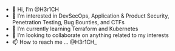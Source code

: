 - 👋 Hi, I’m @H3r1CH
- 👀 I’m interested in DevSecOps, Application & Product Security, Penetration Testing, Bug Bounties, and CTFs
- 🌱 I’m currently learning Terraform and Kubernetes
- 💞️ I’m looking to collaborate on anything related to my interests
- 📫 How to reach me ... @H3r1CH_

<!---
H3r1CH/H3r1CH is a ✨ special ✨ repository because its `README.md` (this file) appears on your GitHub profile.
You can click the Preview link to take a look at your changes.
--->
